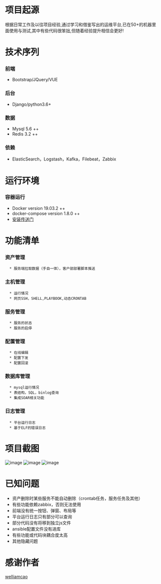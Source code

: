 项目起源
==
根据日常工作及以往项目经验,通过学习和借鉴写出的运维平台,已在50+的机器里面使用与测试,其中有些代码很笨拙,但随着经验提升相信会更好!

技术序列
==
### 前端
  * Bootstrap/JQuery/VUE
### 后台
  * Django/python3.6+
### 数据
  * Mysql 5.6 ++
  * Redis 3.2 ++
### 依赖
  * ElasticSearch，Logstash，Kafka，Filebeat，Zabbix

运行环境
==
### 容器运行
  * Docker version 19.03.2 ++
  * docker-compose version 1.8.0 ++
  * [安装传送门](https://github.com/fq47523/fdommp/tree/master/dockerfile)

功能清单
==
  ### 资产管理
      * 服务端拉取数据（手自一体），客户部部署脚本推送
  ### 主机管理
      * 运行情况
      * 网页SSH，SHELL,PLAYBOOK,动态CRONTAB
  ### 服务管理
      * 服务的状态
      * 服务的启停
  ### 配置管理
      * 在线编辑
      * 配置下发
      * 配置回滚
  ### 数据库管理
      * mysql运行情况
      * 表结构，SQL，binlog查询
      * 集成SOAR相关功能
  ### 日志管理
      * 平台运行日志
      * 基于ELF的错误日志
      
      
  
项目截图
==
![image](https://github.com/fq47523/fdommp/blob/master/FDpic/index.png)
![image](https://github.com/fq47523/fdommp/blob/master/FDpic/soar.png)
![image](https://github.com/fq47523/fdommp/blob/master/FDpic/eslog.png)

已知问题
==
* 资产删除时某些服务不能自动删除（crontab任务，服务任务及其他）
* 有些功能依赖zabbix，否则无法使用
* 前端没有统一按钮、弹窗、布局等
* 平台运行日志只有部分可以查询
* 部分代码没有将<script></script>移到独立js文件
* ansible配置文件没有进库
* 有些功能或代码块耦合度太高
* 其他隐藏问题

	
感谢作者
==
[welliamcao](https://github.com/welliamcao/OpsManage)



